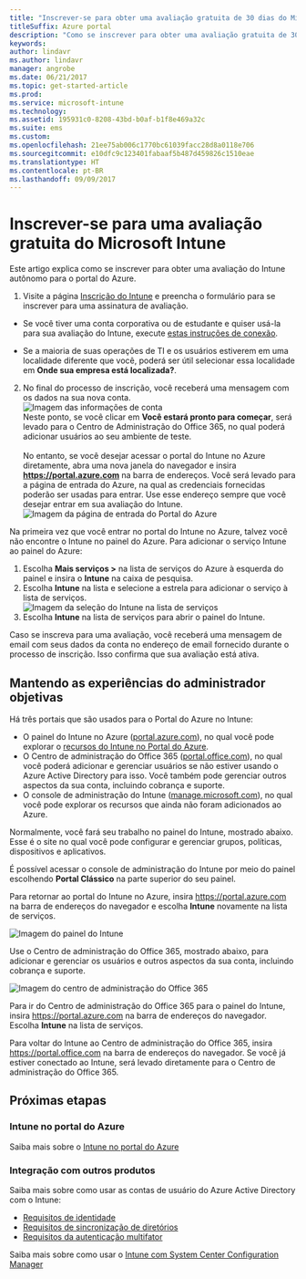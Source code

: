 ```yaml
---
title: "Inscrever-se para obter uma avaliação gratuita de 30 dias do Microsoft Intune"
titleSuffix: Azure portal
description: "Como se inscrever para obter uma avaliação gratuita de 30 dias do Intune.\""
keywords: 
author: lindavr
ms.author: lindavr
manager: angrobe
ms.date: 06/21/2017
ms.topic: get-started-article
ms.prod: 
ms.service: microsoft-intune
ms.technology: 
ms.assetid: 195931c0-8208-43bd-b0af-b1f8e469a32c
ms.suite: ems
ms.custom: 
ms.openlocfilehash: 21ee75ab006c1770bc61039facc28d8a0118e706
ms.sourcegitcommit: e10dfc9c123401fabaaf5b487d459826c1510eae
ms.translationtype: HT
ms.contentlocale: pt-BR
ms.lasthandoff: 09/09/2017
---
```

# <a name="sign-up-for-a-microsoft-intune-free-trial"></a>Inscrever-se para uma avaliação gratuita do Microsoft Intune


Este artigo explica como se inscrever para obter uma avaliação do Intune autônomo para o portal do Azure.

1. Visite a página [Inscrição do Intune](https://portal.office.com/Signup/Signup.aspx?OfferId=40BE278A-DFD1-470a-9EF7-9F2596EA7FF9&dl=INTUNE_A&ali=1#0%20) e preencha o formulário para se inscrever para uma assinatura de avaliação.
* Se você tiver uma conta corporativa ou de estudante e quiser usá-la para sua avaliação do Intune, execute [estas instruções de conexão](/intune/account-sign-up).

* Se a maioria de suas operações de TI e os usuários estiverem em uma localidade diferente que você, poderá ser útil selecionar essa localidade em **Onde sua empresa está localizada?**.

2. No final do processo de inscrição, você receberá uma mensagem com os dados na sua nova conta. <br/> ![Imagem das informações de conta](./media/2-end-of-sign-up-process.png) <br/>Neste ponto, se você clicar em **Você estará pronto para começar**, será levado para o Centro de Administração do Office 365, no qual poderá adicionar usuários ao seu ambiente de teste. <br/><br/>No entanto, se você desejar acessar o portal do Intune no Azure diretamente, abra uma nova janela do navegador e insira **https://portal.azure.com** na barra de endereços. Você será levado para a página de entrada do Azure, na qual as credenciais fornecidas poderão ser usadas para entrar. Use esse endereço sempre que você desejar entrar em sua avaliação do Intune. <br/> ![Imagem da página de entrada do Portal do Azure](./media/azure-portal-signin.png)

Na primeira vez que você entrar no portal do Intune no Azure, talvez você não encontre o Intune no painel do Azure. Para adicionar o serviço Intune ao painel do Azure:
1. Escolha **Mais serviços >** na lista de serviços do Azure à esquerda do painel e insira o **Intune** na caixa de pesquisa.
2. Escolha **Intune** na lista e selecione a estrela para adicionar o serviço à lista de serviços.<br/> ![Imagem da seleção do Intune na lista de serviços](./media/azure-add-intune1.png)
3. Escolha **Intune** na lista de serviços para abrir o painel do Intune.

Caso se inscreva para uma avaliação, você receberá uma mensagem de email com seus dados da conta no endereço de email fornecido durante o processo de inscrição. Isso confirma que sua avaliação está ativa.



## <a name="keeping-the-admin-experiences-straight"></a>Mantendo as experiências do administrador objetivas


Há três portais que são usados para o Portal do Azure no Intune:
- O painel do Intune no Azure ([portal.azure.com](https://portal.azure.com)), no qual você pode explorar o [recursos do Intune no Portal do Azure](what-is-intune.md).
- O Centro de administração do Office 365 ([portal.office.com](https://portal.office.com)), no qual você poderá adicionar e gerenciar usuários se não estiver usando o Azure Active Directory para isso. Você também pode gerenciar outros aspectos da sua conta, incluindo cobrança e suporte.
- O console de administração do Intune ([manage.microsoft.com](https://manage.microsoft.com)), no qual você pode explorar os recursos que ainda não foram adicionados ao Azure.

Normalmente, você fará seu trabalho no painel do Intune, mostrado abaixo. Esse é o site no qual você pode configurar e gerenciar grupos, políticas, dispositivos e aplicativos.

É possível acessar o console de administração do Intune por meio do painel escolhendo **Portal Clássico** na parte superior do seu painel.

Para retornar ao portal do Intune no Azure, insira https://portal.azure.com na barra de endereços do navegador e escolha **Intune** novamente na lista de serviços.

 ![Imagem do painel do Intune](./media/intune-azure-dashboard.png)


Use o Centro de administração do Office 365, mostrado abaixo, para adicionar e gerenciar os usuários e outros aspectos da sua conta, incluindo cobrança e suporte.

![Imagem do centro de administração do Office 365](./media/office-admin-center.png)

Para ir do Centro de administração do Office 365 para o painel do Intune, insira https://portal.azure.com na barra de endereços do navegador. Escolha **Intune** na lista de serviços.

Para voltar do Intune ao Centro de administração do Office 365, insira https://portal.office.com na barra de endereços do navegador. Se você já estiver conectado ao Intune, será levado diretamente para o Centro de administração do Office 365.

## <a name="next-steps"></a>Próximas etapas

### <a name="intune-in-the-azure-portal"></a>Intune no portal do Azure
Saiba mais sobre o [Intune no portal do Azure](what-is-intune.md)

### <a name="integration-with-other-products"></a>Integração com outros produtos
Saiba mais sobre como usar as contas de usuário do Azure Active Directory com o Intune:
- [Requisitos de identidade](https://docs.microsoft.com/active-directory/active-directory-hybrid-identity-design-considerations-overview#design-considerations-overview)
- [Requisitos de sincronização de diretórios](https://docs.microsoft.com/active-directory/active-directory-hybrid-identity-design-considerations-directory-sync-requirements)
- [Requisitos da autenticação multifator](https://docs.microsoft.com/active-directory/active-directory-hybrid-identity-design-considerations-multifactor-auth-requirements)

Saiba mais sobre como usar o [Intune com System Center Configuration Manager](https://docs.microsoft.com/sccm/mdm/understand/hybrid-mobile-device-management)
